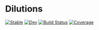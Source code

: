 # Dilutions

[![Stable](https://img.shields.io/badge/docs-stable-blue.svg)](https://tp2750.github.io/Dilutions.jl/stable/)
[![Dev](https://img.shields.io/badge/docs-dev-blue.svg)](https://tp2750.github.io/Dilutions.jl/dev/)
[![Build Status](https://github.com/tp2750/Dilutions.jl/actions/workflows/CI.yml/badge.svg?branch=main)](https://github.com/tp2750/Dilutions.jl/actions/workflows/CI.yml?query=branch%3Amain)
[![Coverage](https://codecov.io/gh/tp2750/Dilutions.jl/branch/main/graph/badge.svg)](https://codecov.io/gh/tp2750/Dilutions.jl)
